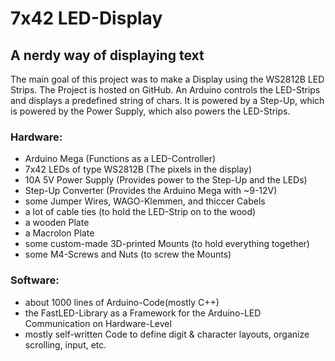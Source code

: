 # 7x42 LED-Display
## A nerdy way of displaying text

The main goal of this project was to make a Display using the WS2812B LED Strips. The Project is hosted on GitHub. An Arduino controls the LED-Strips and displays a predefined string of chars. It is powered by a Step-Up, which is powered by the Power Supply, which also powers the LED-Strips.

### Hardware:
- Arduino Mega (Functions as a LED-Controller)
- 7x42 LEDs of type WS2812B (The pixels in the display)
- 10A 5V Power Supply (Provides power to the Step-Up and the LEDs)
- Step-Up Converter (Provides the Arduino Mega with ~9-12V)
- some Jumper Wires, WAGO-Klemmen, and thiccer Cabels
- a lot of cable ties (to hold the LED-Strip on to the wood)
- a wooden Plate
- a Macrolon Plate
- some custom-made 3D-printed Mounts (to hold everything together)
- some M4-Screws and Nuts (to screw the Mounts)

### Software:
- about 1000 lines of Arduino-Code(mostly C++)
- the FastLED-Library as a Framework for the Arduino-LED Communication on Hardware-Level
- mostly self-written Code to define digit & character layouts, organize scrolling, input, etc.
